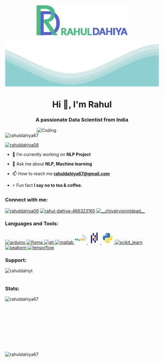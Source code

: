 <p align="center">
  <img src="image2vector (1).svg" alt="Your Name" width="300" height="100">
</p>	
<img src="waves.svg" alt="Waves" width="100%" height="150">


<h1 align="center">Hi 👋, I'm Rahul</h1>
<h3 align="center">A passionate Data Scientist from India</h3>
<img align="right" alt="Coding" width="400" src="https://cdn.sanity.io/images/ordgikwe/production/a830c5182852e35bcd0dc07b90122f07ecd15f48-700x525.gif?w=700&h=525&auto=format">

<p align="left"> <img src="https://komarev.com/ghpvc/?username=rahuldahiya67&label=Profile%20views&color=0e75b6&style=flat" alt="rahuldahiya67" /> </p>

<p align="left"> <a href="https://twitter.com/rahuldahiya06" target="blank"><img src="https://img.shields.io/twitter/follow/rahuldahiya06?logo=twitter&style=for-the-badge" alt="rahuldahiya06" /></a> </p>

- 🔭 I’m currently working on **NLP Project**

- 💬 Ask me about **NLP, Machine learning**

- 📫 How to reach me **rahuldahiya67@gmail.com**

- ⚡ Fun fact **I say no to tea & coffee.**

<h3 align="left">Connect with me:</h3>
<p align="left">
<a href="https://twitter.com/rahuldahiya06" target="blank"><img align="center" src="https://raw.githubusercontent.com/rahuldkjain/github-profile-readme-generator/master/src/images/icons/Social/twitter.svg" alt="rahuldahiya06" height="30" width="40" /></a>
<a href="https://linkedin.com/in/rahul-dahiya-466323165" target="blank"><img align="center" src="https://raw.githubusercontent.com/rahuldkjain/github-profile-readme-generator/master/src/images/icons/Social/linked-in-alt.svg" alt="rahul-dahiya-466323165" height="30" width="40" /></a>
<a href="https://instagram.com/__chivalryisnotdead__" target="blank"><img align="center" src="https://raw.githubusercontent.com/rahuldkjain/github-profile-readme-generator/master/src/images/icons/Social/instagram.svg" alt="__chivalryisnotdead__" height="30" width="40" /></a>
</p>

<h3 align="left">Languages and Tools:</h3>
<p align="left"> <a href="https://www.arduino.cc/" target="_blank" rel="noreferrer"> <img src="https://cdn.worldvectorlogo.com/logos/arduino-1.svg" alt="arduino" width="40" height="40"/> </a> <a href="https://www.figma.com/" target="_blank" rel="noreferrer"> <img src="https://www.vectorlogo.zone/logos/figma/figma-icon.svg" alt="figma" width="40" height="40"/> </a> <a href="https://git-scm.com/" target="_blank" rel="noreferrer"> <img src="https://www.vectorlogo.zone/logos/git-scm/git-scm-icon.svg" alt="git" width="40" height="40"/> </a> <a href="https://www.mathworks.com/" target="_blank" rel="noreferrer"> <img src="https://upload.wikimedia.org/wikipedia/commons/2/21/Matlab_Logo.png" alt="matlab" width="40" height="40"/> </a> <a href="https://www.mysql.com/" target="_blank" rel="noreferrer"> <img src="https://raw.githubusercontent.com/devicons/devicon/master/icons/mysql/mysql-original-wordmark.svg" alt="mysql" width="40" height="40"/> </a> <a href="https://pandas.pydata.org/" target="_blank" rel="noreferrer"> <img src="https://raw.githubusercontent.com/devicons/devicon/2ae2a900d2f041da66e950e4d48052658d850630/icons/pandas/pandas-original.svg" alt="pandas" width="40" height="40"/> </a> <a href="https://www.python.org" target="_blank" rel="noreferrer"> <img src="https://raw.githubusercontent.com/devicons/devicon/master/icons/python/python-original.svg" alt="python" width="40" height="40"/> </a> <a href="https://scikit-learn.org/" target="_blank" rel="noreferrer"> <img src="https://upload.wikimedia.org/wikipedia/commons/0/05/Scikit_learn_logo_small.svg" alt="scikit_learn" width="40" height="40"/> </a> <a href="https://seaborn.pydata.org/" target="_blank" rel="noreferrer"> <img src="https://seaborn.pydata.org/_images/logo-mark-lightbg.svg" alt="seaborn" width="40" height="40"/> </a> <a href="https://www.tensorflow.org" target="_blank" rel="noreferrer"> <img src="https://www.vectorlogo.zone/logos/tensorflow/tensorflow-icon.svg" alt="tensorflow" width="40" height="40"/> </a> </p>

<h3 align="left">Support:</h3>
<p><a href="https://www.buymeacoffee.com/rahuldahiyt"> <img align="left" src="https://cdn.buymeacoffee.com/buttons/v2/default-yellow.png" height="50" width="210" alt="rahuldahiyt" /></a></p><br><br>

<h3 align="left">Stats:</h3>
<p>&nbsp;<img align="left" src="https://github-readme-stats.vercel.app/api?username=rahuldahiya67&show_icons=true&locale=en" alt="rahuldahiya67" /></p><br><br><br><br><br><br><br><br>

<p><img align="left" src="https://github-readme-streak-stats.herokuapp.com/?user=rahuldahiya67&" alt="rahuldahiya67" /></p>
